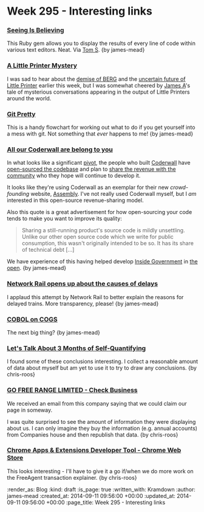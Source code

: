 Week 295 - Interesting links
============================

### [Seeing Is Believing](https://github.com/JoshCheek/seeing_is_believing)

This Ruby gem allows you to display the results of every line of code within various text editors. Neat. Via [Tom S](http://codon.com). {by james-mead}


### [A Little Printer Mystery](http://exciting.io/2014/09/09/a-little-printer-mystery/)

I was sad to hear about the [demise of BERG](http://blog.bergcloud.com/2014/09/09/week-483/) and the [uncertain future of Little Printer](http://littleprinterblog.tumblr.com/post/97047976103/the-future-of-little-printer) earlier this week, but I was somewhat cheered by [James A](http://interblah.net/)'s tale of mysterious conversations appearing in the output of Little Printers around the world.


### [Git Pretty](http://justinhileman.info/article/git-pretty/)

This is a handy flowchart for working out what to do if you get yourself into a mess with git. Not something that _ever_ happens to me! {by james-mead}


### [All our Coderwall are belong to you](http://hackernoons.com/all-our-coderwall-are-belong-to-you)

In what looks like a significant [pivot](http://en.wikipedia.org/wiki/Lean_startup#Pivot), the people who built [Coderwall](https://coderwall.com/) have [open-sourced the codebase](https://github.com/assemblymade/coderwall) and plan to [share the revenue with the community](https://assemblymade.com/help/basics) who they hope will continue to develop it.

It looks like they're using Coderwall as an exemplar for their new _crowd-founding_ website, [Assembly](https://assembly.com/). I've not really used Coderwall myself, but I _am_ interested in this open-source revenue-sharing model.

Also this quote is a great advertisement for how open-sourcing your code tends to make you want to improve its quality:

> Sharing a still-running product's source code is mildly unsettling. Unlike our other open source code which we write for public consumption, this wasn't originally intended to be so. It has its share of technical debt [...]

We have experience of this having helped develop [Inside Government](/inside-government) in [the open](https://github.com/alphagov/whitehall). {by james-mead}


### [Network Rail opens up about the causes of delays](http://conversation.which.co.uk/transport-travel/network-rail-train-delays/)

I applaud this attempt by Network Rail to better explain the reasons for delayed trains. More transparency, please! {by james-mead}


### [COBOL on COGS](http://www.coboloncogs.org/INDEX.HTM)

The next big thing? {by james-mead}


### [Let's Talk About 3 Months of Self-Quantifying](http://blog.cozycloud.cc/productivity/2014/08/26/feedback-on-a-three-months-qs-experiment/)

I found some of these conclusions interesting. I collect a reasonable amount of data about myself but am yet to use it to try to draw any conclusions. {by chris-roos}


### [GO FREE RANGE LIMITED - Check Business](https://www.check-business.co.uk/business/06789592/go-free-range)

We received an email from this company saying that we could claim our page in someway.

I was quite surprised to see the amount of information they were displaying about us. I can only imagine they buy the information (e.g. annual accounts) from Companies house and then republish that data. {by chris-roos}


### [Chrome Apps & Extensions Developer Tool - Chrome Web Store](https://chrome.google.com/webstore/detail/chrome-apps-extensions-de/ohmmkhmmmpcnpikjeljgnaoabkaalbgc?hl=en-US)

This looks interesting - I'll have to give it a go if/when we do more work on the FreeAgent transaction explainer. {by chris-roos}


:render_as: Blog
:kind: draft
:is_page: true
:written_with: Kramdown
:author: james-mead
:created_at: 2014-09-11 09:56:00 +00:00
:updated_at: 2014-09-11 09:56:00 +00:00
:page_title: Week 295 - Interesting links
